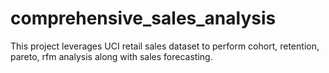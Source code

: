 # comprehensive_sales_analysis
This project leverages UCI retail sales dataset to perform cohort, retention, pareto, rfm analysis along with sales forecasting.
